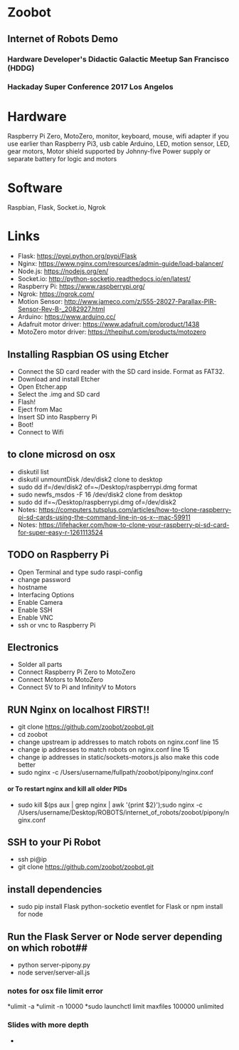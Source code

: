# Zoobot
## Internet of Robots Demo
### Hardware Developer's Didactic Galactic Meetup San Francisco (HDDG)
### Hackaday Super Conference 2017 Los Angelos

# Hardware
Raspberry Pi Zero, MotoZero, monitor, keyboard, mouse, wifi adapter if you use earlier than Raspberry Pi3, usb cable
Arduino, LED, motion sensor, LED, gear motors,
Motor shield supported by Johnny-five
Power supply or separate battery for logic and motors

# Software
Raspbian, Flask, Socket.io, Ngrok

# Links
* Flask: https://pypi.python.org/pypi/Flask
* Nginx: https://www.nginx.com/resources/admin-guide/load-balancer/
* Node.js: https://nodejs.org/en/
* Socket.io: http://python-socketio.readthedocs.io/en/latest/
* Raspberry Pi: https://www.raspberrypi.org/
* Ngrok: https://ngrok.com/
* Motion Sensor: http://www.jameco.com/z/555-28027-Parallax-PIR-Sensor-Rev-B-_2082927.html
* Arduino: https://www.arduino.cc/
* Adafruit motor driver: https://www.adafruit.com/product/1438
* MotoZero motor driver: https://thepihut.com/products/motozero


## Installing Raspbian OS using Etcher
* Connect the SD card reader with the SD card inside. Format as FAT32.
* Download and install Etcher
* Open Etcher.app
* Select the .img and SD card
* Flash!
* Eject from Mac
* Insert SD into Raspberry Pi
* Boot!
* Connect to Wifi

## to clone microsd on osx
* diskutil list
* diskutil unmountDisk /dev/disk2
clone to desktop
* sudo dd if=/dev/disk2 of=~/Desktop/raspberrypi.dmg
format
* sudo newfs_msdos -F 16 /dev/disk2
clone from desktop
* sudo dd if=~/Desktop/raspberrypi.dmg of=/dev/disk2
* Notes: https://computers.tutsplus.com/articles/how-to-clone-raspberry-pi-sd-cards-using-the-command-line-in-os-x--mac-59911
* Notes: https://lifehacker.com/how-to-clone-your-raspberry-pi-sd-card-for-super-easy-r-1261113524


## TODO on Raspberry Pi
* Open Terminal and type sudo raspi-config
* change password
* hostname
* Interfacing Options
* Enable Camera
* Enable SSH
* Enable VNC
* ssh or vnc to Raspberry Pi

## Electronics ##
* Solder all parts
* Connect Raspberry Pi Zero to MotoZero
* Connect Motors to MotoZero
* Connect 5V to Pi and InfinityV to Motors

## RUN Nginx on localhost FIRST!!
* git clone https://github.com/zoobot/zoobot.git
* cd zoobot
* change upstream ip addresses to match robots on nginx.conf line 15
* change ip addresses to match robots on nginx.conf line 15
* change ip addresses in static/sockets-motors.js also make this code better
* sudo nginx -c /Users/username/fullpath/zoobot/pipony/nginx.conf
#### or To restart nginx and kill all older PIDs
* sudo kill $(ps aux | grep nginx | awk '{print $2}');sudo nginx -c /Users/username/Desktop/ROBOTS/internet_of_robots/zoobot/pipony/nginx.conf

## SSH to your Pi Robot
* ssh pi@ip
* git clone https://github.com/zoobot/zoobot.git
##  install dependencies
* sudo pip install Flask python-socketio eventlet for Flask or npm install for node
## Run the Flask Server or Node server depending on which robot##
* python server-pipony.py
* node server/server-all.js

### notes for osx file limit error
*ulimit -a
*ulimit -n 10000
*sudo launchctl limit maxfiles 100000 unlimited

### Slides with more depth
*